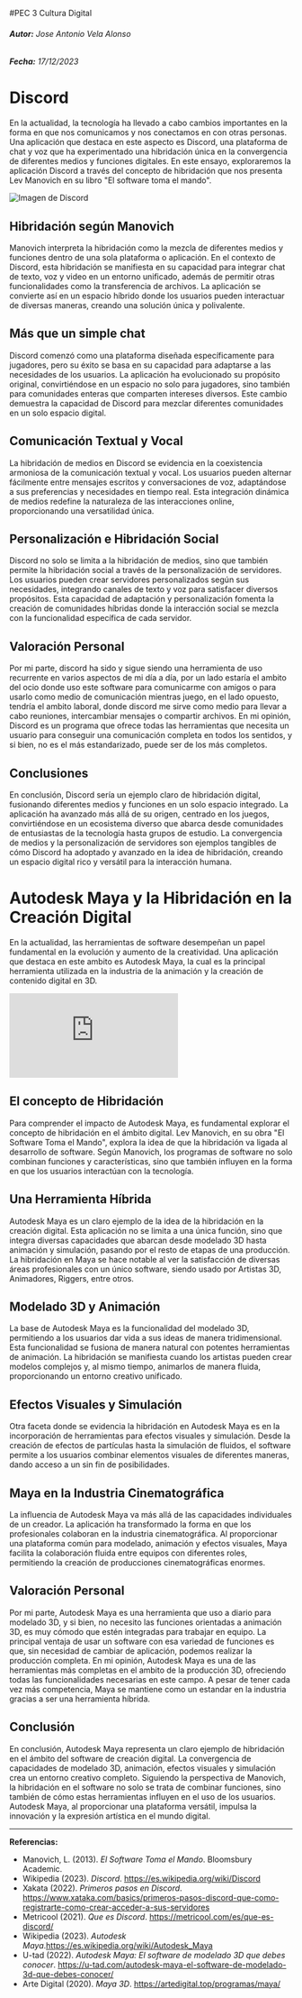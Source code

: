 #PEC 3 Cultura Digital
###### **Autor:** Jose Antonio Vela Alonso
###### **Fecha:** 17/12/2023


# Discord

En la actualidad, la tecnología ha llevado a cabo cambios importantes en la forma en que nos comunicamos y nos conectamos en con otras personas. Una aplicación que destaca en este aspecto es Discord, una plataforma de chat y voz que ha experimentado una hibridación única en la convergencia de diferentes medios y funciones digitales. En este ensayo, exploraremos la aplicación Discord a través del concepto de hibridación que nos presenta Lev Manovich en su libro "El software toma el mando".

![Imagen de Discord](https://lincsbikers.co.uk/wp-content/uploads/2018/02/discord-image.png)

## Hibridación según Manovich

Manovich interpreta la hibridación como la mezcla de diferentes medios y funciones dentro de una sola plataforma o aplicación. En el contexto de Discord, esta hibridación se manifiesta en su capacidad para integrar chat de texto, voz y video en un entorno unificado, además de permitir otras funcionalidades como la transferencia de archivos. La aplicación se convierte así en un espacio híbrido donde los usuarios pueden interactuar de diversas maneras, creando una solución única y polivalente.

## Más que un simple chat

Discord comenzó como una plataforma diseñada específicamente para jugadores, pero su éxito se basa en su capacidad para adaptarse a las necesidades de los usuarios. La aplicación ha evolucionado su propósito original, convirtiéndose en un espacio no solo para jugadores, sino también para comunidades enteras que comparten intereses diversos. Este cambio demuestra la capacidad de Discord para mezclar diferentes comunidades en un solo espacio digital.

## Comunicación Textual y Vocal

La hibridación de medios en Discord se evidencia en la coexistencia armoniosa de la comunicación textual y vocal. Los usuarios pueden alternar fácilmente entre mensajes escritos y conversaciones de voz, adaptándose a sus preferencias y necesidades en tiempo real. Esta integración dinámica de medios redefine la naturaleza de las interacciones online, proporcionando una versatilidad única.

## Personalización e Hibridación Social

Discord no solo se limita a la hibridación de medios, sino que también permite la hibridación social a través de la personalización de servidores. Los usuarios pueden crear servidores personalizados según sus necesidades, integrando canales de texto y voz para satisfacer diversos propósitos. Esta capacidad de adaptación y personalización fomenta la creación de comunidades híbridas donde la interacción social se mezcla con la funcionalidad específica de cada servidor.

## Valoración Personal

Por mi parte, discord ha sido y sigue siendo una herramienta de uso recurrente en varios aspectos de mi día a día, por un lado estaría el ambito del ocio donde uso este software para comunicarme con amigos o para usarlo como medio de comunicación mientras juego, en el lado opuesto, tendría el ambito laboral, donde discord me sirve como medio para llevar a cabo reuniones, intercambiar mensajes o compartir archivos. En mi opinión, Discord es un programa que ofrece todas las herramientas que necesita un usuario para conseguir una comunicación completa en todos los sentidos, y si bien, no es el más estandarizado, puede ser de los más completos.

## Conclusiones

En conclusión, Discord sería un ejemplo claro de hibridación digital, fusionando diferentes medios y funciones en un solo espacio integrado. La aplicación ha avanzado más allá de su origen, centrado en los juegos, convirtiéndose en un ecosistema diverso que abarca desde comunidades de entusiastas de la tecnología hasta grupos de estudio. La convergencia de medios y la personalización de servidores son ejemplos tangibles de cómo Discord ha adoptado y avanzado en la idea de hibridación, creando un espacio digital rico y versátil para la interacción humana.

# Autodesk Maya y la Hibridación en la Creación Digital

En la actualidad, las herramientas de software desempeñan un papel fundamental en la evolución y aumento de la creatividad. Una aplicación que destaca en este ambito es Autodesk Maya, la cual es la principal herramienta utilizada en la industria de la animación y la creación de contenido digital en 3D.

![Imagen de la interfaz de Autodesk Maya](https://www.levelup.com/core/scripts/image_proxy.php?img=https://i.ytimg.com/vi/GKOHdUmW4d4/maxresdefault.jpg)

## El concepto de Hibridación

Para comprender el impacto de Autodesk Maya, es fundamental explorar el concepto de hibridación en el ámbito digital. Lev Manovich, en su obra "El Software Toma el Mando", explora la idea de que la hibridación va ligada al desarrollo de software. Según Manovich, los programas de software no solo combinan funciones y características, sino que también influyen en la forma en que los usuarios interactúan con la tecnología.

## Una Herramienta Híbrida

Autodesk Maya es un claro ejemplo de la idea de la hibridación en la creación digital. Esta aplicación no se limita a una única función, sino que integra diversas capacidades que abarcan desde modelado 3D hasta animación y simulación, pasando por el resto de etapas de una producción. La hibridación en Maya se hace notable al ver la satisfacción de diversas áreas profesionales con un único software, siendo usado por Artistas 3D, Animadores, Riggers, entre otros.

## Modelado 3D y Animación

La base de Autodesk Maya es la funcionalidad del modelado 3D, permitiendo a los usuarios dar vida a sus ideas de manera tridimensional. Esta funcionalidad se fusiona de manera natural con potentes herramientas de animación. La hibridación se manifiesta cuando los artistas pueden crear modelos complejos y, al mismo tiempo, animarlos de manera fluida, proporcionando un entorno creativo unificado.

## Efectos Visuales y Simulación

Otra faceta donde se evidencia la hibridación en Autodesk Maya es en la incorporación de herramientas para efectos visuales y simulación. Desde la creación de efectos de partículas hasta la simulación de fluidos, el software permite a los usuarios combinar elementos visuales de diferentes maneras, dando acceso a un sin fin de posibilidades.

## Maya en la Industria Cinematográfica

La influencia de Autodesk Maya va más allá de las capacidades individuales de un creador. La aplicación ha transformado la forma en que los profesionales colaboran en la industria cinematográfica. Al proporcionar una plataforma común para modelado, animación y efectos visuales, Maya facilita la colaboración fluida entre equipos con diferentes roles, permitiendo la creación de producciones cinematográficas enormes.

## Valoración Personal

Por mi parte, Autodesk Maya es una herramienta que uso a diario para modelado 3D, y si bien, no necesito las funciones orientadas a animación 3D, es muy cómodo que estén integradas para trabajar en equipo. La principal ventaja de usar un software con esa variedad de funciones es que, sin necesidad de cambiar de aplicación, podemos realizar la producción completa. En mi opinión, Autodesk Maya es una de las herramientas más completas en el ambito de la producción 3D, ofreciendo todas las funcionalidades necesarias en este campo. A pesar de tener cada vez más competencia, Maya se mantiene como un estandar en la industria gracias a ser una herramienta híbrida.

## Conclusión

En conclusión, Autodesk Maya representa un claro ejemplo de hibridación en el ámbito del software de creación digital. La convergencia de capacidades de modelado 3D, animación, efectos visuales y simulación crea un entorno creativo completo. Siguiendo la perspectiva de Manovich, la hibridación en el software no solo se trata de combinar funciones, sino también de cómo estas herramientas influyen en el uso de los usuarios. Autodesk Maya, al proporcionar una plataforma versátil, impulsa la innovación y la expresión artística en el mundo digital.

---

**Referencias:**
- Manovich, L. (2013). *El Software Toma el Mando*. Bloomsbury Academic.
- Wikipedia (2023). *Discord*. https://es.wikipedia.org/wiki/Discord
- Xakata (2022). *Primeros pasos en Discord*. https://www.xataka.com/basics/primeros-pasos-discord-que-como-registrarte-como-crear-acceder-a-sus-servidores
- Metricool (2021). *Que es Discord*. https://metricool.com/es/que-es-discord/
- Wikipedia (2023). *Autodesk Maya*.https://es.wikipedia.org/wiki/Autodesk_Maya
- U-tad (2022). *Autodesk Maya: El software de modelado 3D que debes conocer*. https://u-tad.com/autodesk-maya-el-software-de-modelado-3d-que-debes-conocer/
- Arte Digital (2020). *Maya 3D*. https://artedigital.top/programas/maya/
